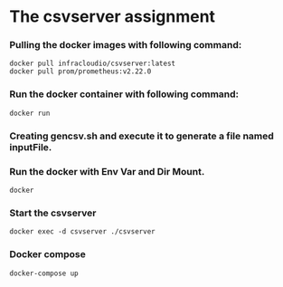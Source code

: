 # The csvserver assignment

### Pulling the docker images with following command:

```
docker pull infracloudio/csvserver:latest
docker pull prom/prometheus:v2.22.0
```
### Run the docker container with following command:

```
docker run
```

### Creating gencsv.sh and execute it to generate a file named inputFile.

### Run the docker with Env Var and Dir Mount.

```
docker
```
### Start the csvserver

```
docker exec -d csvserver ./csvserver
```
### Docker compose
```
docker-compose up
```
